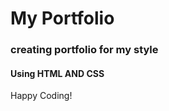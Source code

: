 <h1>My Portfolio </h1>
<h3>creating portfolio for my style</h3>
<h4>Using HTML AND CSS</h4>
<p>Happy Coding!</p>
